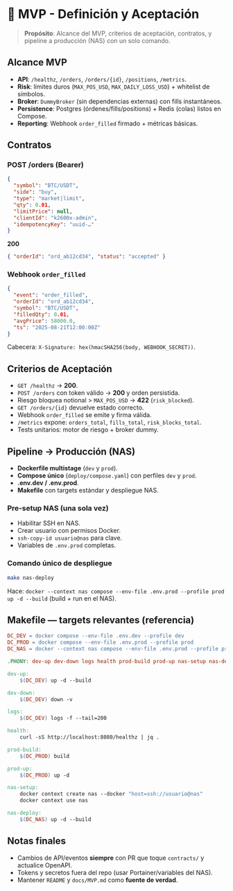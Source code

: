 # 📄 MVP - Definición y Aceptación

> **Propósito**: Alcance del MVP, criterios de aceptación, contratos, y pipeline a producción (NAS) con un solo comando.

## Alcance MVP

- **API**: `/healthz`, `/orders`, `/orders/{id}`, `/positions`, `/metrics`.
- **Risk**: límites duros (`MAX_POS_USD`, `MAX_DAILY_LOSS_USD`) + whitelist de símbolos.
- **Broker**: `DummyBroker` (sin dependencias externas) con fills instantáneos.
- **Persistence**: Postgres (órdenes/fills/positions) + Redis (colas) listos en Compose.
- **Reporting**: Webhook `order_filled` firmado + métricas básicas.

## Contratos

### POST /orders (Bearer)

```json
{
  "symbol": "BTC/USDT",
  "side": "buy",
  "type": "market|limit",
  "qty": 0.01,
  "limitPrice": null,
  "clientId": "k2600x-admin",
  "idempotencyKey": "uuid-…"
}
```

**200**

```json
{ "orderId": "ord_ab12cd34", "status": "accepted" }
```

### Webhook `order_filled`

```json
{
  "event": "order_filled",
  "orderId": "ord_ab12cd34",
  "symbol": "BTC/USDT",
  "filledQty": 0.01,
  "avgPrice": 58000.0,
  "ts": "2025-08-21T12:00:00Z"
}
```

Cabecera: `X-Signature: hex(hmacSHA256(body, WEBHOOK_SECRET))`.

## Criterios de Aceptación

- `GET /healthz` → **200**.
- `POST /orders` con token válido → **200** y orden persistida.
- Riesgo bloquea notional > `MAX_POS_USD` → **422** (`risk_blocked`).
- `GET /orders/{id}` devuelve estado correcto.
- Webhook `order_filled` se emite y firma válida.
- `/metrics` expone: `orders_total`, `fills_total`, `risk_blocks_total`.
- Tests unitarios: motor de riesgo + broker dummy.

## Pipeline → Producción (NAS)

- **Dockerfile multistage** (`dev` y `prod`).
- **Compose único** (`deploy/compose.yaml`) con perfiles `dev` y `prod`.
- **.env.dev / .env.prod**.
- **Makefile** con targets estándar y despliegue NAS.

### Pre‑setup NAS (una sola vez)

- Habilitar SSH en NAS.
- Crear usuario con permisos Docker.
- `ssh-copy-id usuario@nas` para clave.
- Variables de `.env.prod` completas.

### Comando único de despliegue

```bash
make nas-deploy
```

Hace: `docker --context nas compose --env-file .env.prod --profile prod up -d --build` (build + run en el NAS).

## Makefile — targets relevantes (referencia)

```makefile
DC_DEV = docker compose --env-file .env.dev --profile dev
DC_PROD = docker compose --env-file .env.prod --profile prod
DC_NAS = docker --context nas compose --env-file .env.prod --profile prod

.PHONY: dev-up dev-down logs health prod-build prod-up nas-setup nas-deploy

dev-up:
	$(DC_DEV) up -d --build

dev-down:
	$(DC_DEV) down -v

logs:
	$(DC_DEV) logs -f --tail=200

health:
	curl -sS http://localhost:8080/healthz | jq .

prod-build:
	$(DC_PROD) build

prod-up:
	$(DC_PROD) up -d

nas-setup:
	docker context create nas --docker "host=ssh://usuario@nas"
	docker context use nas

nas-deploy:
	$(DC_NAS) up -d --build
```

## Notas finales

- Cambios de API/eventos **siempre** con PR que toque `contracts/` y actualice OpenAPI.
- Tokens y secretos fuera del repo (usar Portainer/variables del NAS).
- Mantener `README` y `docs/MVP.md` como **fuente de verdad**.